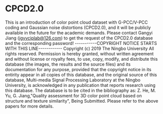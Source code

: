 # CPCD2.0
This is an introduction of color point cloud dataset with G-PCC/V-PCC coding and Gaussian noise distortions (CPCD2.0), and it will be publicly available in the future for the academic demands. Please contact Gangyi Jiang (jgyvciplab@126.com) to get the request of the CPCD2.0 database and the corresponding password!
-----------COPYRIGHT NOTICE STARTS WITH THIS LINE------------ Copyright (c) 2019 The Ningbo University All rights reserved.
Permission is hereby granted, without written agreement and without license or royalty fees, to use, copy, modify, and distribute this database (the images, the results and the source files) and its documentation for any purpose, provided that the copyright notice in its entirity appear in all copies of this database, and the original source of this database,
Multi-media Signal Processing Laboratory at the Ningbo University, is acknowledged in any publication that reports research using this database. The database is to be cited in the bibliography as:
Z. He, M. Yu, G. Jiang,"Quality assessment for 3D color point cloud based on structure and texture similarity", Being Submitted.
Please refer to the above papers for more details.
